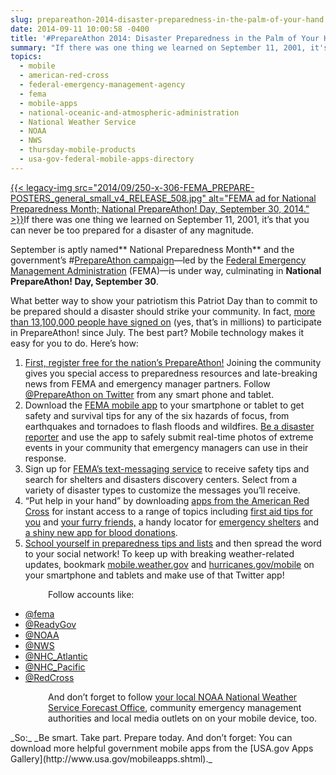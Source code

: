 ```yaml
---
slug: prepareathon-2014-disaster-preparedness-in-the-palm-of-your-hand
date: 2014-09-11 10:00:58 -0400
title: '#PrepareAthon 2014: Disaster Preparedness in the Palm of Your Hand'
summary: "If there was one thing we learned on September 11, 2001, it's that you can never be too prepared for a disaster of any magnitude. September is aptly named National Preparedness Month and the government's #PrepareAthon campaign&mdash;led by the Federal Emergency Management Administration (FEMA)&mdash;is under way, culminating in National PrepareAthon! Day, September 30."
topics:
  - mobile
  - american-red-cross
  - federal-emergency-management-agency
  - fema
  - mobile-apps
  - national-oceanic-and-atmospheric-administration
  - National Weather Service
  - NOAA
  - NWS
  - thursday-mobile-products
  - usa-gov-federal-mobile-apps-directory
---
```


[{{< legacy-img src="2014/09/250-x-306-FEMA\_PREPARE-POSTERS\_general\_small\_v4\_RELEASE\_508.jpg" alt="FEMA ad for National Preparedness Month; National PrepareAthon! Day, September 30, 2014." >}}](https://s3.amazonaws.com/digitalgov/_legacy-img/2014/09/600-x-735-FEMA_PREPARE-POSTERS_general_small_v4_RELEASE_508.jpg)If there was one thing we learned on September 11, 2001, it&#8217;s that you can never be too prepared for a disaster of any magnitude.

September is aptly named** National Preparedness Month** and the government&#8217;s #[PrepareAthon campaign](http://www.community.fema.gov/connect.ti/AmericasPrepareathon)—led by the [Federal Emergency Management Administration](http://www.fema.gov) (FEMA)—is under way, culminating in **National PrepareAthon! Day, September 30**.

What better way to show your patriotism this Patriot Day than to commit to be prepared should a disaster should strike your community. In fact, [more than 13,100,000 people have signed on](http://www.community.fema.gov/connect.ti/AmericasPrepareathon) (yes, that&#8217;s in millions) to participate in PrepareAthon! since July. The best part? Mobile technology makes it easy for you to do. Here&#8217;s how:

  1. [First, register free for the nation&#8217;s PrepareAthon!](http://www.community.fema.gov/connect.ti/AmericasPrepareathon/register) Joining the community gives you special access to preparedness resources and late-breaking news from FEMA and emergency manager partners. Follow [@PrepareAthon on Twitter](https://twitter.com/PrepareAthon) from any smart phone and tablet.
  2. Download the [FEMA mobile app](http://www.fema.gov/mobile-app) to your smartphone or tablet to get safety and survival tips for any of the six hazards of focus, from earthquakes and tornadoes to flash floods and wildfires. [Be a disaster reporter](http://www.fema.gov/disaster-reporter) and use the app to safely submit real-time photos of extreme events in your community that emergency managers can use in their response.
  3. Sign up for [FEMA&#8217;s text-messaging service](http://www.fema.gov/text-messages#) to receive safety tips and search for shelters and disasters discovery centers. Select from a variety of disaster types to customize the messages you&#8217;ll receive.
  4. &#8220;Put help in your hand&#8221; by downloading [apps from the American Red Cross](http://www.redcross.org/prepare/mobile-apps) for instant access to a range of topics including [first aid tips for you](http://www.redcross.org/mobile-apps/first-aid-app) and [your furry friends,](http://www.redcross.org/mobile-apps/pet-first-aid-app) a handy locator for [emergency shelters](http://www.redcross.org/mobile-apps/shelter-finder-app) and [a shiny new app for blood donations](http://www.redcross.org/mobile-apps/blood-app).
  5. [School yourself in preparedness tips and lists](http://www.ready.gov/prepare) and then spread the word to your social network! To keep up with breaking weather-related updates, bookmark [mobile.weather.gov](http://mobile.weather.gov) and [hurricanes.gov/mobile](http://www.hurricanes.gov/mobile) on your smartphone and tablets and make use of that Twitter app!

<p style="padding-left: 60px;">
  Follow accounts like:
</p>

  * [@fema](https://twitter.com/fema)
  * [@ReadyGov](https://twitter.com/readygov)
  * [@NOAA](https://twitter.com/noaa)
  * [@NWS](https://twitter.com/nws)
  * [@NHC_Atlantic](https://twitter.com/NHC_Atlantic)
  * [@NHC_Pacific](https://twitter.com/NHC_pacific)
  * [@RedCross](https://twitter.com/RedCross)

<p style="padding-left: 60px;">
  And don&#8217;t forget to follow <a href="https://twitter.com/NWS/lists/noaa-nws-offices/members">your local NOAA National Weather Service Forecast Office</a>, community emergency management authorities and local media outlets on on your mobile device, too.
</p>_So:_ _Be smart. Take part. Prepare today. And don&#8217;t forget: You can download more helpful government mobile apps from the [USA.gov Apps Gallery](http://www.usa.gov/mobileapps.shtml)._